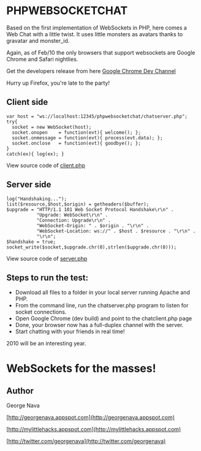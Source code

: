 PHPWEBSOCKETCHAT
================

Based on the first implementation of WebSockets in PHP, here comes a Web Chat with a little twist. It uses little monsters as avatars thanks to gravatar and monster_id.

Again, as of Feb/10 the only browsers that support websockets are Google Chrome and Safari nightlies.

Get the developers release from here [Google Chrome Dev Channel](http://www.chromium.org/getting-involved/dev-channel)

Hurry up Firefox, you're late to the party!

Client side
-----------

	var host = "ws://localhost:12345/phpwebsocketchat/chatserver.php";
	try{
	  socket = new WebSocket(host);
	  socket.onopen    = function(evt){ welcome(); };
	  socket.onmessage = function(evt){ process(evt.data); };
	  socket.onclose   = function(evt){ goodbye(); };
	}
	catch(ex){ log(ex); }

View source code of [client.php](http://github.com/GeorgeNava/phpwebsocketchat/blob/master/chatclient.php)


Server side
-----------

	log("Handshaking...");
	list($resource,$host,$origin) = getheaders($buffer);
	$upgrade = "HTTP/1.1 101 Web Socket Protocol Handshake\r\n" .
			   "Upgrade: WebSocket\r\n" .
			   "Connection: Upgrade\r\n" .
			   "WebSocket-Origin: " . $origin . "\r\n" .
			   "WebSocket-Location: ws://" . $host . $resource . "\r\n" .
			   "\r\n";
	$handshake = true;
	socket_write($socket,$upgrade.chr(0),strlen($upgrade.chr(0)));

View source code of [server.php](http://github.com/GeorgeNava/phpwebsocketchat/blob/master/chatserver.php)

Steps to run the test:
----------------------

* Download all files to a folder in your local server running Apache and PHP.
* From the command line, run the chatserver.php program to listen for socket connections.
* Open Google Chrome (dev build) and point to the chatclient.php page
* Done, your browser now has a full-duplex channel with the server.
* Start chatting with your friends in real time!

2010 will be an interesting year.

WebSockets for the masses!
==========================

Author
------
George Nava

[http://georgenava.appspot.com](http://georgenava.appspot.com)

[http://mylittlehacks.appspot.com](http://mylittlehacks.appspot.com)

[http://twitter.com/georgenava](http://twitter.com/georgenava)
